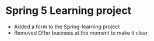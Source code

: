 <a href="https://www.google.com/imgres?imgurl=https%3A%2F%2Fi2.wp.com%2Fcuriotek.com%2Fwp-content%2Fuploads%2F2017%2F06%2FSpring-Logo.png%3Ffit%3D851%252C446%26ssl%3D1&imgrefurl=https%3A%2F%2Fcuriotek.com%2Fjava-que-es-spring%2F&tbnid=xIiRfUEaoQy04M&vet=12ahUKEwj7yYnHvPHoAhUO0oUKHdrTBnAQMygBegUIARDsAQ..i&docid=vZ-mGfOz3Ao1PM&w=851&h=446&q=spring%20framework&client=firefox-b-d&ved=2ahUKEwj7yYnHvPHoAhUO0oUKHdrTBnAQMygBegUIARDsAQ"></a>
# Spring 5 Learning project
- Added a form to the Spring-learning project
- Removed Offer business at the moment to make it clear
